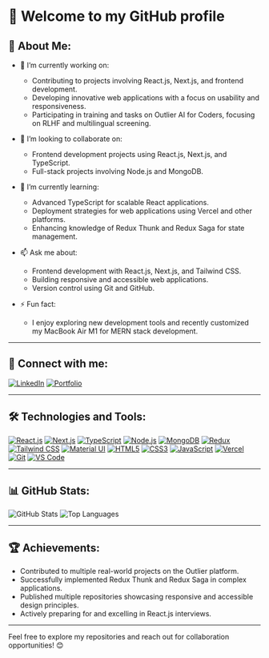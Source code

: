 # 👋 Welcome to my GitHub profile

## 🚀 About Me:
- 🔭 I’m currently working on:
  - Contributing to projects involving React.js, Next.js, and frontend development.
  - Developing innovative web applications with a focus on usability and responsiveness.
  - Participating in training and tasks on Outlier AI for Coders, focusing on RLHF and multilingual screening.

- 🤝 I’m looking to collaborate on:
  - Frontend development projects using React.js, Next.js, and TypeScript.
  - Full-stack projects involving Node.js and MongoDB.

- 🌱 I’m currently learning:
  - Advanced TypeScript for scalable React applications.
  - Deployment strategies for web applications using Vercel and other platforms.
  - Enhancing knowledge of Redux Thunk and Redux Saga for state management.

- 📫 Ask me about:
  - Frontend development with React.js, Next.js, and Tailwind CSS.
  - Building responsive and accessible web applications.
  - Version control using Git and GitHub.

- ⚡ Fun fact:
  - I enjoy exploring new development tools and recently customized my MacBook Air M1 for MERN stack development.

---

## 🔗 Connect with me:
[![LinkedIn](https://img.shields.io/badge/LinkedIn-blue?style=flat-square&logo=linkedin)](https://www.linkedin.com/in/vivek-singh-5770b41b7/)
[![Portfolio](https://img.shields.io/badge/Portfolio-black?style=flat-square&logo=github)](https://my-portfolio-gx5zhpptz-portfolios-projects-e00a3080.vercel.app/)

---

## 🛠️ Technologies and Tools:
[![React.js](https://img.shields.io/badge/React.js-black?style=flat-square&logo=react)](https://reactjs.org/)
[![Next.js](https://img.shields.io/badge/Next.js-black?style=flat-square&logo=next.js)](https://nextjs.org/)
[![TypeScript](https://img.shields.io/badge/TypeScript-black?style=flat-square&logo=typescript)](https://www.typescriptlang.org/)
[![Node.js](https://img.shields.io/badge/Node.js-black?style=flat-square&logo=node.js)](https://nodejs.org/)
[![MongoDB](https://img.shields.io/badge/MongoDB-black?style=flat-square&logo=mongodb)](https://www.mongodb.com/)
[![Redux](https://img.shields.io/badge/Redux-black?style=flat-square&logo=redux)](https://redux.js.org/)
[![Tailwind CSS](https://img.shields.io/badge/Tailwind%20CSS-black?style=flat-square&logo=tailwind-css)](https://tailwindcss.com/)
[![Material UI](https://img.shields.io/badge/Material--UI-black?style=flat-square&logo=mui)](https://mui.com/)
[![HTML5](https://img.shields.io/badge/HTML5-black?style=flat-square&logo=html5)](https://developer.mozilla.org/en-US/docs/Web/HTML)
[![CSS3](https://img.shields.io/badge/CSS3-black?style=flat-square&logo=css3)](https://developer.mozilla.org/en-US/docs/Web/CSS)
[![JavaScript](https://img.shields.io/badge/JavaScript-black?style=flat-square&logo=javascript)](https://developer.mozilla.org/en-US/docs/Web/JavaScript)
[![Vercel](https://img.shields.io/badge/Vercel-black?style=flat-square&logo=vercel)](https://vercel.com/)
[![Git](https://img.shields.io/badge/Git-black?style=flat-square&logo=git)](https://git-scm.com/)
[![VS Code](https://img.shields.io/badge/VS%20Code-black?style=flat-square&logo=visual-studio-code)](https://code.visualstudio.com/)

---

## 📊 GitHub Stats:
![GitHub Stats](https://github-readme-stats.vercel.app/api?username=YourGitHubUsername&show_icons=true&theme=radical)
![Top Languages](https://github-readme-stats.vercel.app/api/top-langs/?username=YourGitHubUsername&layout=compact&theme=radical)

---

## 🏆 Achievements:
- Contributed to multiple real-world projects on the Outlier platform.
- Successfully implemented Redux Thunk and Redux Saga in complex applications.
- Published multiple repositories showcasing responsive and accessible design principles.
- Actively preparing for and excelling in React.js interviews.

---

Feel free to explore my repositories and reach out for collaboration opportunities! 😊
